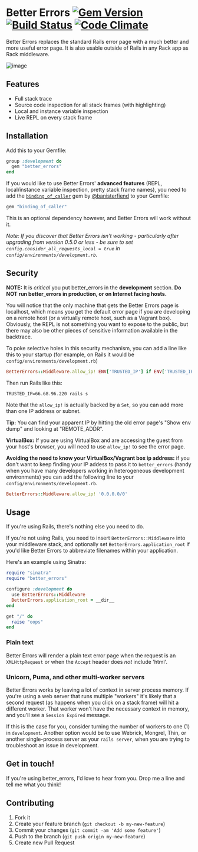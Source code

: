 # Better Errors [![Gem Version](https://img.shields.io/gem/v/better_errors.svg)](https://rubygems.org/gems/better_errors) [![Build Status](https://travis-ci.org/charliesome/better_errors.svg)](https://travis-ci.org/charliesome/better_errors) [![Code Climate](https://img.shields.io/codeclimate/github/charliesome/better_errors.svg)](https://codeclimate.com/github/charliesome/better_errors)

Better Errors replaces the standard Rails error page with a much better and more useful error page. It is also usable outside of Rails in any Rack app as Rack middleware.

![image](https://i.imgur.com/6zBGAAb.png)

## Features

* Full stack trace
* Source code inspection for all stack frames (with highlighting)
* Local and instance variable inspection
* Live REPL on every stack frame

## Installation

Add this to your Gemfile:

```ruby
group :development do
  gem "better_errors"
end
```

If you would like to use Better Errors' **advanced features** (REPL, local/instance variable inspection, pretty stack frame names), you need to add the [`binding_of_caller`](https://github.com/banister/binding_of_caller) gem by [@banisterfiend](https://twitter.com/banisterfiend) to your Gemfile:

```ruby
gem "binding_of_caller"
```

This is an optional dependency however, and Better Errors will work without it.

_Note: If you discover that Better Errors isn't working - particularly after upgrading from version 0.5.0 or less - be sure to set `config.consider_all_requests_local = true` in `config/environments/development.rb`._

## Security

**NOTE:** It is *critical* you put better\_errors in the **development** section. **Do NOT run better_errors in production, or on Internet facing hosts.**

You will notice that the only machine that gets the Better Errors page is localhost, which means you get the default error page if you are developing on a remote host (or a virtually remote host, such as a Vagrant box). Obviously, the REPL is not something you want to expose to the public, but there may also be other pieces of sensitive information available in the backtrace.

To poke selective holes in this security mechanism, you can add a line like this to your startup (for example, on Rails it would be `config/environments/development.rb`)

```ruby
BetterErrors::Middleware.allow_ip! ENV['TRUSTED_IP'] if ENV['TRUSTED_IP']
```

Then run Rails like this:

```shell
TRUSTED_IP=66.68.96.220 rails s
```

Note that the `allow_ip!` is actually backed by a `Set`, so you can add more than one IP address or subnet.

**Tip:** You can find your apparent IP by hitting the old error page's "Show env dump" and looking at "REMOTE_ADDR".

**VirtualBox:** If you are using VirtualBox and are accessing the guest from your host's browser, you will need to use `allow_ip!` to see the error page.

**Avoiding the need to know your VirtualBox/Vagrant box ip address:** if you don't want to keep finding your IP addess to pass it to `better_errors` (handy when you have many developers working in heterogeneous development environments) you can add the following line to your `config/environments/development.rb`.

```ruby
BetterErrors::Middleware.allow_ip! '0.0.0.0/0'
```

## Usage

If you're using Rails, there's nothing else you need to do.

If you're not using Rails, you need to insert `BetterErrors::Middleware` into your middleware stack, and optionally set `BetterErrors.application_root` if you'd like Better Errors to abbreviate filenames within your application.

Here's an example using Sinatra:

```ruby
require "sinatra"
require "better_errors"

configure :development do
  use BetterErrors::Middleware
  BetterErrors.application_root = __dir__
end

get "/" do
  raise "oops"
end
```

### Plain text

Better Errors will render a plain text error page  when the request is an
`XMLHttpRequest` or when the `Accept` header does *not* include 'html'.

### Unicorn, Puma, and other multi-worker servers

Better Errors works by leaving a lot of context in server process memory. If
you're using a web server that runs multiple "workers" it's likely that a second
request (as happens when you click on a stack frame) will hit a different
worker. That worker won't have the necessary context in memory, and you'll see
a `Session Expired` message.

If this is the case for you, consider turning the number of workers to one (1)
in `development`. Another option would be to use Webrick, Mongrel, Thin,
or another single-process server as your `rails server`, when you are trying
to troubleshoot an issue in development.

## Get in touch!

If you're using better_errors, I'd love to hear from you. Drop me a line and tell me what you think!

## Contributing

1. Fork it
2. Create your feature branch (`git checkout -b my-new-feature`)
3. Commit your changes (`git commit -am 'Add some feature'`)
4. Push to the branch (`git push origin my-new-feature`)
5. Create new Pull Request
